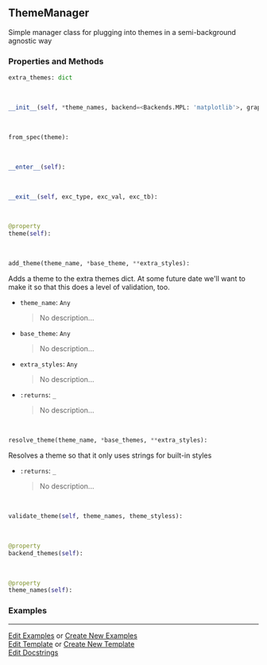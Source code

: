 ## <a id="McUtils.Plots.Styling.ThemeManager">ThemeManager</a>
Simple manager class for plugging into themes in a semi-background agnostic way

### Properties and Methods
```python
extra_themes: dict
```
<a id="McUtils.Plots.Styling.ThemeManager.__init__" class="docs-object-method">&nbsp;</a>
```python
__init__(self, *theme_names, backend=<Backends.MPL: 'matplotlib'>, graphics_styles=None, **extra_styles): 
```

<a id="McUtils.Plots.Styling.ThemeManager.from_spec" class="docs-object-method">&nbsp;</a>
```python
from_spec(theme): 
```

<a id="McUtils.Plots.Styling.ThemeManager.__enter__" class="docs-object-method">&nbsp;</a>
```python
__enter__(self): 
```

<a id="McUtils.Plots.Styling.ThemeManager.__exit__" class="docs-object-method">&nbsp;</a>
```python
__exit__(self, exc_type, exc_val, exc_tb): 
```

<a id="McUtils.Plots.Styling.ThemeManager.theme" class="docs-object-method">&nbsp;</a>
```python
@property
theme(self): 
```

<a id="McUtils.Plots.Styling.ThemeManager.add_theme" class="docs-object-method">&nbsp;</a>
```python
add_theme(theme_name, *base_theme, **extra_styles): 
```
Adds a theme to the extra themes dict. At some future date we'll
        want to make it so that this does a level of validation, too.
- `theme_name`: `Any`
    >No description...
- `base_theme`: `Any`
    >No description...
- `extra_styles`: `Any`
    >No description...
- `:returns`: `_`
    >No description...

<a id="McUtils.Plots.Styling.ThemeManager.resolve_theme" class="docs-object-method">&nbsp;</a>
```python
resolve_theme(theme_name, *base_themes, **extra_styles): 
```
Resolves a theme so that it only uses strings for built-in styles
- `:returns`: `_`
    >No description...

<a id="McUtils.Plots.Styling.ThemeManager.validate_theme" class="docs-object-method">&nbsp;</a>
```python
validate_theme(self, theme_names, theme_styless): 
```

<a id="McUtils.Plots.Styling.ThemeManager.backend_themes" class="docs-object-method">&nbsp;</a>
```python
@property
backend_themes(self): 
```

<a id="McUtils.Plots.Styling.ThemeManager.theme_names" class="docs-object-method">&nbsp;</a>
```python
@property
theme_names(self): 
```

### Examples




___

[Edit Examples](https://github.com/McCoyGroup/McUtils/edit/edit/ci/examples/ci/docs/McUtils/Plots/Styling/ThemeManager.md) or 
[Create New Examples](https://github.com/McCoyGroup/McUtils/new/edit/?filename=ci/examples/ci/docs/McUtils/Plots/Styling/ThemeManager.md) <br/>
[Edit Template](https://github.com/McCoyGroup/McUtils/edit/edit/ci/docs/ci/docs/McUtils/Plots/Styling/ThemeManager.md) or 
[Create New Template](https://github.com/McCoyGroup/McUtils/new/edit/?filename=ci/docs/templates/ci/docs/McUtils/Plots/Styling/ThemeManager.md) <br/>
[Edit Docstrings](https://github.com/McCoyGroup/McUtils/edit/edit/McUtils/Plots/Styling.py?message=Update%20Docs)